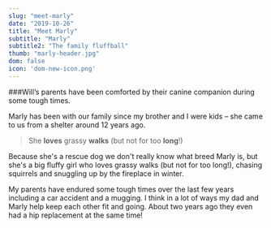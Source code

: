 ```yaml
---
slug: "meet-marly"
date: "2019-10-26"
title: "Meet Marly"
subtitle: "Marly"
subtitle2: "The family fluffball"
thumb: "marly-header.jpg"
dom: false
icon: 'dom-new-icon.png'
---
```


###Will’s parents have been comforted by their canine companion during some tough times.

Marly has been with our family since my brother and I were kids – she came to us from a shelter around 12 years ago.

> She **loves** grassy **walks** (but not for too **long**!)

Because she's a rescue dog we don't really know what breed Marly is, but she's a big fluffy girl who loves grassy walks (but not for too long!), chasing squirrels and snuggling up by the fireplace in winter.

My parents have endured some tough times over the last few years including a car accident and a mugging. I think in a lot of ways my dad and Marly help keep each other fit and going. About two years ago they even had a hip replacement at the same time! 
 

